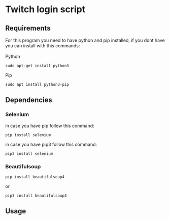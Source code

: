 # Twitch login script
## Requirements
For this program you need to have python and pip installed, if you dont have you can install with this commands:
<br>
<br>
Python
```
sudo apt-get install python3
```
Pip
```
sudo apt install python3-pip
```
## Dependencies
### Selenium
in case you have pip follow this command: 
```
pip install selenium
```
in case you have pip3 follow this command: 
```
pip3 install selenium
```
### Beautifulsoup
```
pip install beautifulsoup4
```
or
```
pip3 install beautifulsoup4
```
## Usage
```python

```
